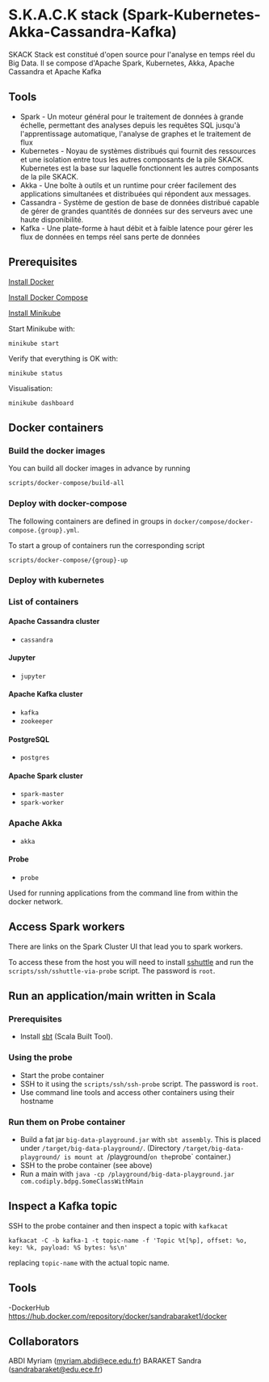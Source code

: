 # S.K.A.C.K stack (Spark-Kubernetes-Akka-Cassandra-Kafka)

SKACK Stack est constitué d'open source pour l'analyse en temps réel du Big Data. Il se compose d'Apache Spark, Kubernetes, Akka, Apache Cassandra et Apache Kafka

## Tools

- Spark - Un moteur général pour le traitement de données à grande échelle, permettant des analyses depuis les requêtes SQL jusqu'à l'apprentissage automatique, l'analyse de graphes et le traitement de flux
- Kubernetes - Noyau de systèmes distribués qui fournit des ressources et une isolation entre tous les autres composants de la pile SKACK. Kubernetes est la base sur laquelle fonctionnent les autres composants de la pile SKACK.
- Akka - Une boîte à outils et un runtime pour créer facilement des applications simultanées et distribuées qui répondent aux messages.
- Cassandra - Système de gestion de base de données distribué capable de gérer de grandes quantités de données sur des serveurs avec une haute disponibilité.
- Kafka - Une plate-forme à haut débit et à faible latence pour gérer les flux de données en temps réel sans perte de données

## Prerequisites
 
[Install Docker](https://www.docker.com/) 

[Install Docker Compose](https://docs.docker.com/compose/)

[Install Minikube](https://kubernetes.io/docs/tasks/tools/install-minikube/) 

Start Minikube with:
```
minikube start
```

Verify that everything is OK with:
```
minikube status
```

Visualisation:
```
minikube dashboard
```

## Docker containers

### Build the docker images

You can build all docker images in advance by running

    scripts/docker-compose/build-all

### Deploy with docker-compose

The following containers are defined in groups in `docker/compose/docker-compose.{group}.yml`.

To start a group of containers run the corresponding script

    scripts/docker-compose/{group}-up
    

### Deploy with kubernetes




### List of containers

#### Apache Cassandra cluster

- `cassandra`

#### Jupyter

- `jupyter`

#### Apache Kafka cluster

- `kafka`
- `zookeeper`

#### PostgreSQL

- `postgres`

#### Apache Spark cluster

- `spark-master`
- `spark-worker`

### Apache Akka

- `akka`

#### Probe

- `probe`

Used for running applications from the command line from within the docker network.


## Access Spark workers

There are links on the Spark Cluster UI that lead you to spark workers.

To access these from the host you will need to install [sshuttle](https://github.com/sshuttle/sshuttle) and run the `scripts/ssh/sshuttle-via-probe` script. The password is `root`.


## Run an application/main written in Scala

### Prerequisites

- Install [sbt](http://www.scala-sbt.org/) (Scala Built Tool).

### Using the probe

- Start the probe container
- SSH to it using the `scripts/ssh/ssh-probe` script. The password is `root`.
- Use command line tools and access other containers using their hostname

### Run them on Probe container

- Build a fat jar `big-data-playground.jar` with `sbt assembly`. This is placed under `/target/big-data-playground/`. (Directory `/target/big-data-playground/ is mount at `/playground/` on the `probe` container.)
- SSH to the probe container (see above)
- Run a main with `java -cp /playground/big-data-playground.jar com.codiply.bdpg.SomeClassWithMain`

## Inspect a Kafka topic

SSH to the probe container and then inspect a topic with `kafkacat`

    kafkacat -C -b kafka-1 -t topic-name -f 'Topic %t[%p], offset: %o, key: %k, payload: %S bytes: %s\n'

replacing `topic-name` with the actual topic name. 

## Tools 

-DockerHub
https://hub.docker.com/repository/docker/sandrabaraket1/docker


## Collaborators

ABDI Myriam (myriam.abdi@ece.edu.fr)
BARAKET Sandra (sandrabaraket@edu.ece.fr)

